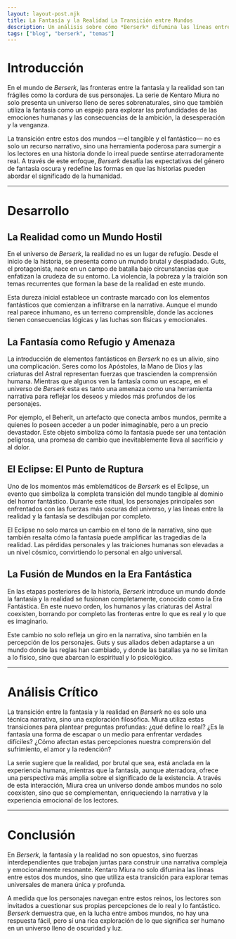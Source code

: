 ```yaml
---
layout: layout-post.njk
title: La Fantasía y la Realidad La Transición entre Mundos
description: Un análisis sobre cómo *Berserk* difumina las líneas entre la fantasía y la realidad, explorando los límites de ambos
tags: ["blog", "berserk", "temas"]
---
```


# Introducción

En el mundo de *Berserk*, las fronteras entre la fantasía y la realidad son tan frágiles como la cordura de sus personajes. La serie de Kentaro Miura no solo presenta un universo lleno de seres sobrenaturales, sino que también utiliza la fantasía como un espejo para explorar las profundidades de las emociones humanas y las consecuencias de la ambición, la desesperación y la venganza.

La transición entre estos dos mundos —el tangible y el fantástico— no es solo un recurso narrativo, sino una herramienta poderosa para sumergir a los lectores en una historia donde lo irreal puede sentirse aterradoramente real. A través de este enfoque, *Berserk* desafía las expectativas del género de fantasía oscura y redefine las formas en que las historias pueden abordar el significado de la humanidad.

---

# Desarrollo

## La Realidad como un Mundo Hostil

En el universo de *Berserk*, la realidad no es un lugar de refugio. Desde el inicio de la historia, se presenta como un mundo brutal y despiadado. Guts, el protagonista, nace en un campo de batalla bajo circunstancias que enfatizan la crudeza de su entorno. La violencia, la pobreza y la traición son temas recurrentes que forman la base de la realidad en este mundo.

Esta dureza inicial establece un contraste marcado con los elementos fantásticos que comienzan a infiltrarse en la narrativa. Aunque el mundo real parece inhumano, es un terreno comprensible, donde las acciones tienen consecuencias lógicas y las luchas son físicas y emocionales.

## La Fantasía como Refugio y Amenaza

La introducción de elementos fantásticos en *Berserk* no es un alivio, sino una complicación. Seres como los Apóstoles, la Mano de Dios y las criaturas del Astral representan fuerzas que trascienden la comprensión humana. Mientras que algunos ven la fantasía como un escape, en el universo de *Berserk* esta es tanto una amenaza como una herramienta narrativa para reflejar los deseos y miedos más profundos de los personajes.

Por ejemplo, el Beherit, un artefacto que conecta ambos mundos, permite a quienes lo poseen acceder a un poder inimaginable, pero a un precio devastador. Este objeto simboliza cómo la fantasía puede ser una tentación peligrosa, una promesa de cambio que inevitablemente lleva al sacrificio y al dolor.

## El Eclipse: El Punto de Ruptura

Uno de los momentos más emblemáticos de *Berserk* es el Eclipse, un evento que simboliza la completa transición del mundo tangible al dominio del horror fantástico. Durante este ritual, los personajes principales son enfrentados con las fuerzas más oscuras del universo, y las líneas entre la realidad y la fantasía se desdibujan por completo.

El Eclipse no solo marca un cambio en el tono de la narrativa, sino que también resalta cómo la fantasía puede amplificar las tragedias de la realidad. Las pérdidas personales y las traiciones humanas son elevadas a un nivel cósmico, convirtiendo lo personal en algo universal.

## La Fusión de Mundos en la Era Fantástica

En las etapas posteriores de la historia, *Berserk* introduce un mundo donde la fantasía y la realidad se fusionan completamente, conocido como la Era Fantástica. En este nuevo orden, los humanos y las criaturas del Astral coexisten, borrando por completo las fronteras entre lo que es real y lo que es imaginario.

Este cambio no solo refleja un giro en la narrativa, sino también en la percepción de los personajes. Guts y sus aliados deben adaptarse a un mundo donde las reglas han cambiado, y donde las batallas ya no se limitan a lo físico, sino que abarcan lo espiritual y lo psicológico.

---

# Análisis Crítico

La transición entre la fantasía y la realidad en *Berserk* no es solo una técnica narrativa, sino una exploración filosófica. Miura utiliza estas transiciones para plantear preguntas profundas: ¿qué define lo real? ¿Es la fantasía una forma de escapar o un medio para enfrentar verdades difíciles? ¿Cómo afectan estas percepciones nuestra comprensión del sufrimiento, el amor y la redención?

La serie sugiere que la realidad, por brutal que sea, está anclada en la experiencia humana, mientras que la fantasía, aunque aterradora, ofrece una perspectiva más amplia sobre el significado de la existencia. A través de esta interacción, Miura crea un universo donde ambos mundos no solo coexisten, sino que se complementan, enriqueciendo la narrativa y la experiencia emocional de los lectores.

---

# Conclusión

En *Berserk*, la fantasía y la realidad no son opuestos, sino fuerzas interdependientes que trabajan juntas para construir una narrativa compleja y emocionalmente resonante. Kentaro Miura no solo difumina las líneas entre estos dos mundos, sino que utiliza esta transición para explorar temas universales de manera única y profunda.

A medida que los personajes navegan entre estos reinos, los lectores son invitados a cuestionar sus propias percepciones de lo real y lo fantástico. *Berserk* demuestra que, en la lucha entre ambos mundos, no hay una respuesta fácil, pero sí una rica exploración de lo que significa ser humano en un universo lleno de oscuridad y luz.
